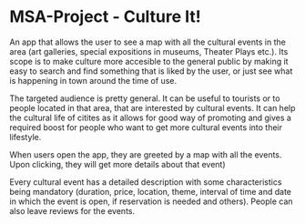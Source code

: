 # MSA-Project - Culture It!

An app that allows the user to see a map with all the cultural events in the area (art galleries, special expositions in museums, Theater Plays etc.).
Its scope is to make culture more accesible to the general public by making it easy to search and find something that is liked by the user, or just see what is happening in town around the time of use.

The targeted audience is pretty general. It can be useful to tourists or to people located in that area, that are interested by cultural events. It can help the cultural life of citites as it allows for good way of promoting and gives a required boost for people who want to get more cultural events into their lifestyle.

When users open the app, they are greeted by a map with all the events. Upon clicking, they will get more details about that event)

Every cultural event has a detailed description with some characteristics being mandatory (duration, price, location, theme, interval of time and date in which the event is open, if reservation is needed and others). People can also leave reviews for the events.
